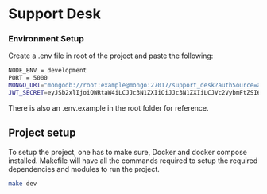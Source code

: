# Support Desk

### Environment Setup

Create a .env file in root of the project and paste the following:
```sh
NODE_ENV = development
PORT = 5000
MONGO_URI="mongodb://root:example@mongo:27017/support_desk?authSource=admin"
JWT_SECRET=eyJSb2xlIjoiQWRtaW4iLCJJc3N1ZXIiOiJJc3N1ZXIiLCJVc2VybmFtZSI6IkphdmFJblVzZSIsImV4cCI6MTcxNjkwMDA5NSwiaWF0IjoxNzE2OTAwMDk1fQ
```

There is also an .env.example in the root folder for reference.

## Project setup

To setup the project, one has to make sure, Docker and docker compose installed. Makefile will have 
all the commands required to setup the required dependencies and modules to run the project.

```sh
make dev
```